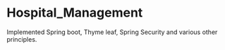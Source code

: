 # Hospital_Management
Implemented Spring boot, Thyme leaf, Spring Security and various other principles. 
